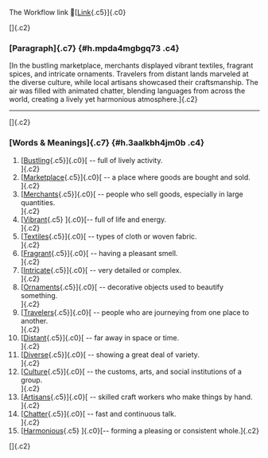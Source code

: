 The Workflow link
👏[[Link](https://www.google.com/url?q=http://www.google.com&sa=D&source=editors&ust=1761417539073530&usg=AOvVaw2heYkU8RenfIhDfzl-2H32){.c5}]{.c0}

[]{.c2}

### [Paragraph]{.c7} {#h.mpda4mgbgq73 .c4}

[In the bustling marketplace, merchants displayed vibrant textiles,
fragrant spices, and intricate ornaments. Travelers from distant lands
marveled at the diverse culture, while local artisans showcased their
craftsmanship. The air was filled with animated chatter, blending
languages from across the world, creating a lively yet harmonious
atmosphere.]{.c2}

------------------------------------------------------------------------

[]{.c2}

### [Words & Meanings]{.c7} {#h.3aalkbh4jm0b .c4}

1.  [[Bustling](https://www.google.com/url?q=http://www.google.com&sa=D&source=editors&ust=1761417539074973&usg=AOvVaw1jCy6FjOtRuFdxGkiUpoMV){.c5}]{.c0}[ --
    full of lively activity.\
    ]{.c2}
2.  [[Marketplace](https://www.google.com/url?q=http://www.google.com&sa=D&source=editors&ust=1761417539075287&usg=AOvVaw1IkG5OfjHAQW9ytKnaFLb_){.c5}]{.c0}[ --
    a place where goods are bought and sold.\
    ]{.c2}
3.  [[Merchants](https://www.google.com/url?q=http://www.google.com&sa=D&source=editors&ust=1761417539075552&usg=AOvVaw16kpSXlBN13NS9ZUwP9vOO){.c5}]{.c0}[ --
    people who sell goods, especially in large quantities.\
    ]{.c2}
4.  [[Vibrant](https://www.google.com/url?q=http://www.google.com&sa=D&source=editors&ust=1761417539075854&usg=AOvVaw1Z3MGv56cEnNH7nZNnD_il){.c5}
    ]{.c0}[-- full of life and energy.\
    ]{.c2}
5.  [[Textiles](https://www.google.com/url?q=http://www.google.com&sa=D&source=editors&ust=1761417539076203&usg=AOvVaw3WAfjYjC0eAQjqVixfUZOM){.c5}]{.c0}[ --
    types of cloth or woven fabric.\
    ]{.c2}
6.  [[Fragrant](https://www.google.com/url?q=http://www.google.com&sa=D&source=editors&ust=1761417539076510&usg=AOvVaw2vB4cQhN8SULaMWTwpHNkk){.c5}]{.c0}[ --
    having a pleasant smell.\
    ]{.c2}
7.  [[Intricate](https://www.google.com/url?q=http://www.google.com&sa=D&source=editors&ust=1761417539076750&usg=AOvVaw3UlSR-Df66dU7gXxpLuBkK){.c5}]{.c0}[ --
    very detailed or complex.\
    ]{.c2}
8.  [[Ornaments](https://www.google.com/url?q=http://www.google.com&sa=D&source=editors&ust=1761417539076951&usg=AOvVaw1gzY6RwCj0QYd77Xf56fQM){.c5}]{.c0}[ --
    decorative objects used to beautify something.\
    ]{.c2}
9.  [[Travelers](https://www.google.com/url?q=http://www.google.com&sa=D&source=editors&ust=1761417539077187&usg=AOvVaw3cz24QE8Ude3Npxs7otbd0){.c5}]{.c0}[ --
    people who are journeying from one place to another.\
    ]{.c2}
10. [[Distant](https://www.google.com/url?q=http://www.google.com&sa=D&source=editors&ust=1761417539077427&usg=AOvVaw1LCVhSfoL7CpIgtadx3_a2){.c5}]{.c0}[ --
    far away in space or time.\
    ]{.c2}
11. [[Diverse](https://www.google.com/url?q=http://www.google.com&sa=D&source=editors&ust=1761417539077623&usg=AOvVaw0MVBbcPISuoP881wayNV74){.c5}]{.c0}[ --
    showing a great deal of variety.\
    ]{.c2}
12. [[Culture](https://www.google.com/url?q=http://www.google.com&sa=D&source=editors&ust=1761417539077850&usg=AOvVaw0YiUtkZruceFdP1Yk4qOxe){.c5}]{.c0}[ --
    the customs, arts, and social institutions of a group.\
    ]{.c2}
13. [[Artisans](https://www.google.com/url?q=http://www.google.com&sa=D&source=editors&ust=1761417539078100&usg=AOvVaw3-wv078VtU1URogCeQrhSd){.c5}]{.c0}[ --
    skilled craft workers who make things by hand.\
    ]{.c2}
14. [[Chatter](https://www.google.com/url?q=http://www.google.com&sa=D&source=editors&ust=1761417539078398&usg=AOvVaw2io4xxHTk5IlBRStMGc7t8){.c5}]{.c0}[ --
    fast and continuous talk.\
    ]{.c2}
15. [[Harmonious](https://www.google.com/url?q=http://www.google.com&sa=D&source=editors&ust=1761417539078676&usg=AOvVaw3Ecjl7X102ANWfBHkSx0UE){.c5}
    ]{.c0}[-- forming a pleasing or consistent whole.]{.c2}

[]{.c2}

